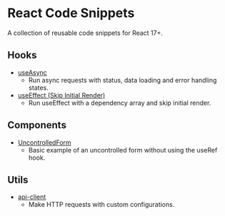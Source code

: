# React Code Snippets

A collection of reusable code snippets for React 17+.

## Hooks

- [useAsync](https://github.com/lucianoayres/react-code-snippets/blob/main/snippets/hooks/useAsync.md 'useAsync Hook')
  - Run async requests with status, data loading and error handling states.
- [useEffect (Skip Initial Render)](https://github.com/lucianoayres/react-code-snippets/blob/main/snippets/hooks/useEffectSkipInitialRender.md 'useEffectSkipInitialRender example hook')
  - Run useEffect with a dependency array and skip initial render.

## Components

- [UncontrolledForm](https://github.com/lucianoayres/react-code-snippets/blob/main/snippets/components/UncontrolledForm.md 'React uncontrolled form code snippet')
  - Basic example of an uncontrolled form without using the useRef hook.

## Utils

- [api-client](https://github.com/lucianoayres/react-code-snippets/blob/main/snippets/utils/api-client.md 'api-client function')
  - Make HTTP requests with custom configurations.
